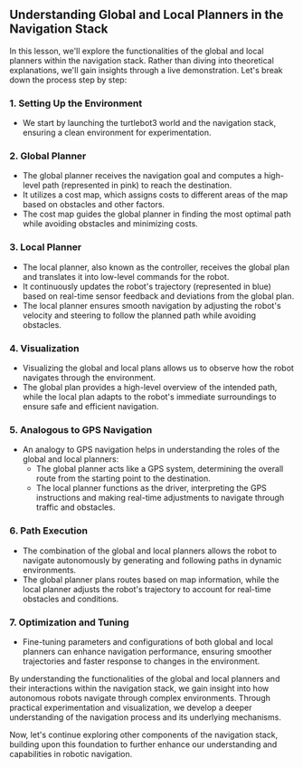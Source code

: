 ## Understanding Global and Local Planners in the Navigation Stack

In this lesson, we'll explore the functionalities of the global and local planners within the navigation stack. Rather than diving into theoretical explanations, we'll gain insights through a live demonstration. Let's break down the process step by step:

### 1. **Setting Up the Environment**

- We start by launching the turtlebot3 world and the navigation stack, ensuring a clean environment for experimentation.

### 2. **Global Planner**

- The global planner receives the navigation goal and computes a high-level path (represented in pink) to reach the destination.
- It utilizes a cost map, which assigns costs to different areas of the map based on obstacles and other factors.
- The cost map guides the global planner in finding the most optimal path while avoiding obstacles and minimizing costs.

### 3. **Local Planner**

- The local planner, also known as the controller, receives the global plan and translates it into low-level commands for the robot.
- It continuously updates the robot's trajectory (represented in blue) based on real-time sensor feedback and deviations from the global plan.
- The local planner ensures smooth navigation by adjusting the robot's velocity and steering to follow the planned path while avoiding obstacles.

### 4. **Visualization**

- Visualizing the global and local plans allows us to observe how the robot navigates through the environment.
- The global plan provides a high-level overview of the intended path, while the local plan adapts to the robot's immediate surroundings to ensure safe and efficient navigation.

### 5. **Analogous to GPS Navigation**

- An analogy to GPS navigation helps in understanding the roles of the global and local planners:
  - The global planner acts like a GPS system, determining the overall route from the starting point to the destination.
  - The local planner functions as the driver, interpreting the GPS instructions and making real-time adjustments to navigate through traffic and obstacles.

### 6. **Path Execution**

- The combination of the global and local planners allows the robot to navigate autonomously by generating and following paths in dynamic environments.
- The global planner plans routes based on map information, while the local planner adjusts the robot's trajectory to account for real-time obstacles and conditions.

### 7. **Optimization and Tuning**

- Fine-tuning parameters and configurations of both global and local planners can enhance navigation performance, ensuring smoother trajectories and faster response to changes in the environment.

By understanding the functionalities of the global and local planners and their interactions within the navigation stack, we gain insight into how autonomous robots navigate through complex environments. Through practical experimentation and visualization, we develop a deeper understanding of the navigation process and its underlying mechanisms.

Now, let's continue exploring other components of the navigation stack, building upon this foundation to further enhance our understanding and capabilities in robotic navigation.

